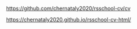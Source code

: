 https://github.com/chernataly2020/rsschool-cv/cv

https://chernataly2020.github.io/rsschool-cv-html/
